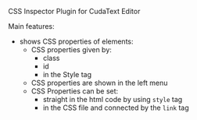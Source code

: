 CSS Inspector Plugin for CudaText Editor

Main features:
  * shows CSS properties of elements:
    + CSS properties given by:
      - class
      - id
      - in the Style tag
    + CSS properties are shown in the left menu
    + CSS Properties can be set:
      - straight in the html code by using `style` tag
      - in the CSS file and connected by the `link` tag